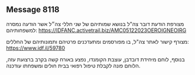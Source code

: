 ## Message 8118

מצורפת הודעת דובר צה"ל בנושא שמותיהם של שני חללי צה״ל אשר הודעה נמסרה למשפחותיהם: https://IDFANC.activetrail.biz/AMC05122023OEROIGNEOIRG

מצורף קישור לאתר צה"ל, בו מפורסמים ומתעדכנים פרטיהם ותמונותיהם של החללים: https://www.idf.il/59780

בנוסף, לוחם מיחידת דובדבן, עוצבת הקומנדו, נפצע באורח קשה בקרב ברצועת עזה, הלוחם פונה לקבלת טיפול רפואי בבית חולים ומשפחתו עודכנה.

